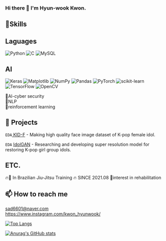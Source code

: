 ### Hi there 👋 I'm Hyun-wook Kwon.

🤩Skills 
------------
## Laguages

![Python](https://img.shields.io/badge/python-3670A0?style=for-the-badge&logo=python&logoColor=ffdd54)
![C](https://img.shields.io/badge/c-%2300599C.svg?style=for-the-badge&logo=c&logoColor=white)
![MySQL](https://img.shields.io/badge/mysql-%2300f.svg?style=for-the-badge&logo=mysql&logoColor=white)

## AI

![Keras](https://img.shields.io/badge/Keras-%23D00000.svg?style=for-the-badge&logo=Keras&logoColor=white)
![Matplotlib](https://img.shields.io/badge/Matplotlib-%23ffffff.svg?style=for-the-badge&logo=Matplotlib&logoColor=black)
![NumPy](https://img.shields.io/badge/numpy-%23013243.svg?style=for-the-badge&logo=numpy&logoColor=white)
![Pandas](https://img.shields.io/badge/pandas-%23150458.svg?style=for-the-badge&logo=pandas&logoColor=white)
![PyTorch](https://img.shields.io/badge/PyTorch-%23EE4C2C.svg?style=for-the-badge&logo=PyTorch&logoColor=white)
![scikit-learn](https://img.shields.io/badge/scikit--learn-%23F7931E.svg?style=for-the-badge&logo=scikit-learn&logoColor=white)
![TensorFlow](https://img.shields.io/badge/TensorFlow-%23FF6F00.svg?style=for-the-badge&logo=TensorFlow&logoColor=white)
![OpenCV](https://img.shields.io/badge/opencv-%23white.svg?style=for-the-badge&logo=opencv&logoColor=white)<br>


🌱AI-cyber security<br>
🌱NLP<br>
🌱reinforcement learning<br>





💼 Projects
------------
`EDA`<a href="https://github.com/PCEO-AI-CLUB/KID-F"> KID-F<a/> - Making high quality face image dataset of K-pop female idol.
                                                                                                                      
`EDA` <a href="https://github.com/PCEO-AI-CLUB/IdolGAN"> IdolGAN<a/> - Researching and developing super resolution model for restoring K-pop girl group idols.

  
  
  
ETC.
--------------
  🔥🥋 In Brazilian Jiu-Jitsu Training 🔥 SINCE 2021.08
  🏥interest in rehabilitation
  
  
  
📫 How to reach me
--------------------
  sad6601@naver.com <br>
  https://www.instagram.com/kwon_hyunwook/
  
  
  
  
[![Top Langs](https://github-readme-stats.vercel.app/api/top-langs/?username=Hyunwook-Kwon)](https://github.com/Hyunwook-Kwon/github-readme-stats)<br>
  
  
  
  
[![Anurag's GitHub stats](https://github-readme-stats.vercel.app/api?username=Hyunwook-Kwon)](https://github.com/Hyunwook-Kwon/github-readme-stats)

<!--
**Hyunwook-Kwon/Hyunwook-Kwon** is a ✨ _special_ ✨ repository because its `README.md` (this file) appears on your GitHub profile.

Here are some ideas to get you started:

- 🔭 I’m currently working on ...
- 🌱 I’m currently learning ...
- 👯 I’m looking to collaborate on ...
- 🤔 I’m looking for help with ...
- 💬 Ask me about ...
- 📫 How to reach me: ...
- 😄 Pronouns: ...
- ⚡ Fun fact: ...
-->
